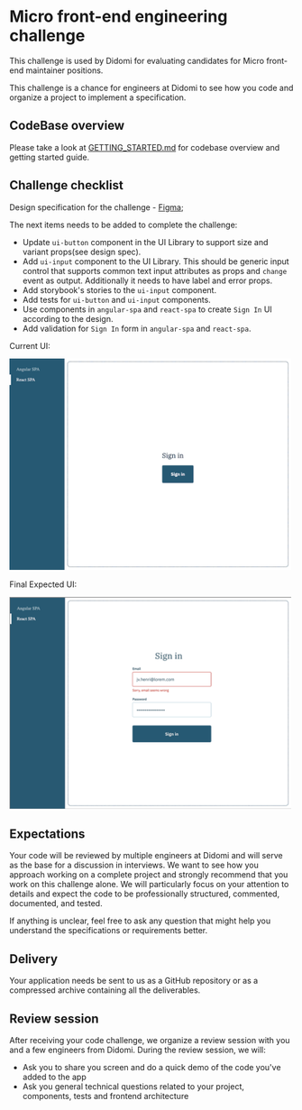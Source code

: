 # Micro front-end engineering challenge

This challenge is used by Didomi for evaluating candidates for Micro front-end maintainer positions.

This challenge is a chance for engineers at Didomi to see how you code and organize a project to implement a specification.

## CodeBase overview

Please take a look at [GETTING_STARTED.md](GETTING_STARTED.md) for codebase overview and getting started guide.

## Challenge checklist

Design specification for the challenge - [Figma](https://www.figma.com/file/fYeI82SDeNBcDCOSgWDdfp/Micro-Front-End-Challenge?node-id=0%3A1);

The next items needs to be added to complete the challenge:

- Update `ui-button` component in the UI Library to support size and variant props(see design spec).
- Add `ui-input` component to the UI Library.
This should be generic input control that supports common text input attributes as props and `change` event as output.
Additionally it needs to have label and error props.
- Add storybook's stories to the `ui-input` component.
- Add tests for `ui-button` and `ui-input` components.
- Use components in `angular-spa` and `react-spa` to create `Sign In` UI according to the design.
- Add validation for `Sign In` form in `angular-spa` and `react-spa`.

Current UI:

[<img src="challenge-info-assets/current-ui.png" width="500"/>]()

Final Expected UI:

[<img src="challenge-info-assets/expected-ui.png" width="500"/>]()


## Expectations

Your code will be reviewed by multiple engineers at Didomi and will serve as the base for a discussion in interviews.
We want to see how you approach working on a complete project and strongly recommend that you work on this challenge alone. We will particularly focus on your attention to details and expect the code to be professionally structured, commented, documented, and tested.

If anything is unclear, feel free to ask any question that might help you understand the specifications or requirements better.

## Delivery

Your application needs be sent to us as a GitHub repository or as a compressed archive containing all the deliverables.

## Review session

After receiving your code challenge, we organize a review session with you and a few engineers from Didomi. During the review session, we will:

- Ask you to share you screen and do a quick demo of the code you've added to the app
- Ask you general technical questions related to your project, components, tests and frontend architecture
